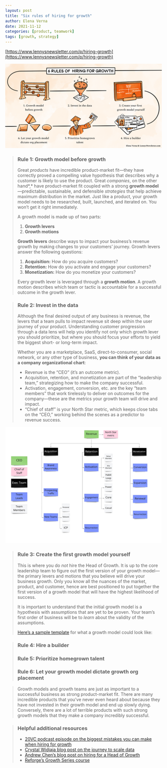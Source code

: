 ```yaml
---
layout: post
title: "Six rules of hiring for growth"
author: Elena Verna
date: 2021-11-12
categories: [product, teamwork]
tags: [growth, strategy]
---
```

[https://www.lennysnewsletter.com/p/hiring-growth](https://www.lennysnewsletter.com/p/hiring-growth)

![img](img/six-rules-hiring-for-growth.png)

> ### **Rule 1: Growth model before growth**
>
> Great *products* have incredible product-market fit—they have correctly proved a compelling value hypothesis that describes why a customer is likely to use the product. Great *companies*, on the other hand*,* have product-market fit coupled with a strong **growth model**—predictable, sustainable, and defensible *strategies* that help achieve maximum distribution in the market. Just like a product, your growth model needs to be researched, built, launched, and iterated on. You won’t get it right immediately.
>
> A growth model is made up of two parts:
>
> 1. **Growth levers**
> 2. **Growth motions**
>
> **Growth levers** describe ways to impact your business’s revenue growth by making changes to your customers’ journey. Growth levers answer the following questions:
>
> 1. **Acquisition:** How do you acquire customers?
> 2. **Retention:** How do you activate and engage your customers?
> 3. **Monetization:** How do you monetize your customers?
>
> Every growth lever is leveraged through a **growth motion**. A growth motion describes which team or tactic is accountable for a successful outcome in the growth lever.

> ### **Rule 2: Invest in the data**
>
> Although the final desired output of any business is revenue, the levers that a team pulls to impact revenue sit deep within the user journey of your product. Understanding customer progression through a data lens will help you identify not only which growth lever you should prioritize, but where you should focus your efforts to yield the biggest short- or long-term impact.
>
> Whether you are a marketplace, SaaS, direct-to-consumer, social network, or any other type of business, **you can think of your data as a company organizational chart**:
>
> - Revenue is the “CEO” (it’s an outcome metric).
> - Acquisition, retention, and monetization are part of the “leadership team,” strategizing how to make the company successful.
> - Activation, engagement, conversion, etc. are the key “team members” that work tirelessly to deliver on outcomes for the company—these are the metrics your growth team will drive and impact.
> - “Chief of staff” is your North Star metric, which keeps close tabs on the “CEO,” working behind the scenes as a predictor to revenue success. 

![img](img/data-as-compnay-org-chart.jpeg)

> ### **Rule 3: Create the first growth model yourself**
>
> This is where you do *not* hire the Head of Growth. It is up to the core leadership team to figure out the first version of your growth model—the primary levers and motions that you believe will drive your business growth. Only you know all the nuances of the market, product, and customer, hence are best positioned to put together the first version of a growth model that will have the highest likelihood of success.
>
> It is important to understand that the initial growth model is a hypothesis with assumptions that are yet to be proven. Your team’s first order of business will be to *learn* about the validity of the assumptions.
>
> [Here’s a sample template](https://miro.com/app/board/o9J_lmREpH0=/) for what a growth model could look like: 

> ### **Rule 4: Hire a builder**
>
> ### **Rule 5: Prioritize homegrown talent**
>
> ### **Rule 6: Let your growth model dictate growth org placement**

> Growth models and growth teams are just as important to a successful business as strong product-market fit. There are many incredible products that you’ve never even heard about because they have not invested in their growth model and end up slowly dying. Conversely, there are a lot of terrible products with such strong growth models that they make a company incredibly successful.

> ### Helpful additional resources
>
> - [20VC podcast episode on the biggest mistakes you can make when hiring for growth](https://www.thetwentyminutevc.com/elena-verna/)
> - [Crystal Widjaja blog post on the journey to scale data](https://www.reforge.com/blog/scaling-data)
> - [Andrew Chen’s blog post on hiring for a Head of Growth](https://andrewchen-com.cdn.ampproject.org/c/s/andrewchen.com/hiring-head-of-growth/amp/)
> - [Reforge’s Growth Series course](https://www.reforge.com/growth-series)
